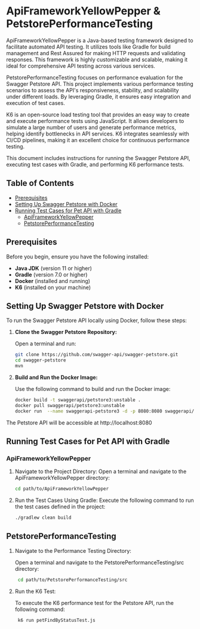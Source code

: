 # ApiFrameworkYellowPepper & PetstorePerformanceTesting

ApiFrameworkYellowPepper is a Java-based testing framework designed to facilitate automated API testing. It utilizes tools like Gradle for build management and Rest Assured for making HTTP requests and validating responses. This framework is highly customizable and scalable, making it ideal for comprehensive API testing across various services.

PetstorePerformanceTesting focuses on performance evaluation for the Swagger Petstore API. This project implements various performance testing scenarios to assess the API's responsiveness, stability, and scalability under different loads. By leveraging Gradle, it ensures easy integration and execution of test cases.

K6 is an open-source load testing tool that provides an easy way to create and execute performance tests using JavaScript. It allows developers to simulate a large number of users and generate performance metrics, helping identify bottlenecks in API services. K6 integrates seamlessly with CI/CD pipelines, making it an excellent choice for continuous performance testing.

This document includes instructions for running the Swagger Petstore API, executing test cases with Gradle, and performing K6 performance tests.

## Table of Contents

- [Prerequisites](#prerequisites)
- [Setting Up Swagger Petstore with Docker](#setting-up-swagger-petstore-with-docker)
- [Running Test Cases for Pet API with Gradle](#running-test-cases-for-pet-api-with-gradle)
  - [ApiFrameworkYellowPepper](#apiframeworkyellowpepper)
  - [PetstorePerformanceTesting](#petstoreperformancetesting)
    
## Prerequisites

Before you begin, ensure you have the following installed:

- **Java JDK** (version 11 or higher)
- **Gradle** (version 7.0 or higher)
- **Docker** (installed and running)
- **K6** (installed on your machine)

## Setting Up Swagger Petstore with Docker

To run the Swagger Petstore API locally using Docker, follow these steps:

1. **Clone the Swagger Petstore Repository:**

   Open a terminal and run:

   ```bash
   git clone https://github.com/swagger-api/swagger-petstore.git
   cd swagger-petstore
   mvn 

2. **Build and Run the Docker Image:**

   Use the following command to build and run the Docker image:

   ```bash
   docker build -t swaggerapi/petstore3:unstable .
   docker pull swaggerapi/petstore3:unstable
   docker run  --name swaggerapi-petstore3 -d -p 8080:8080 swaggerapi/petstore3:unstable

  The Petstore API will be accessible at http://localhost:8080
  
## Running Test Cases for Pet API with Gradle
### ApiFrameworkYellowPepper
1. Navigate to the Project Directory:
   Open a terminal and navigate to the ApiFrameworkYellowPepper directory:
   ```bash
   cd path/to/ApiFrameworkYellowPepper
2. Run the Test Cases Using Gradle:
   Execute the following command to run the test cases defined in the project:
   ```bash
   ./gradlew clean build
   
## PetstorePerformanceTesting
1. Navigate to the Performance Testing Directory:

   Open a terminal and navigate to the PetstorePerformanceTesting/src directory:
   ```bash
    cd path/to/PetstorePerformanceTesting/src
2. Run the K6 Test:

   To execute the K6 performance test for the Petstore API, run the following command:
   ```bash
    k6 run petFindByStatusTest.js

   
